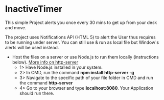 # InactiveTimer

This simple Project alerts you once every 30 mins to get up from your desk and move.

The project uses Notifications API (HTML 5) to alert the User thus requires to be running under server. You can still use & run as local file but Window's alerts will be used instead.

- Host the files on a server or use Node.js to run them locally (instructions below). [More info on http-server](https://www.npmjs.com/package/http-server)
  - 1> Have Node.js installed in your system.
  - 2> In CMD, run the command **npm install http-server -g**
  - 3> Navigate to the specific path of your file folder in CMD and run the command **http-server**
  - 4> Go to your browser and type **localhost:8080**. Your Application should run there.
